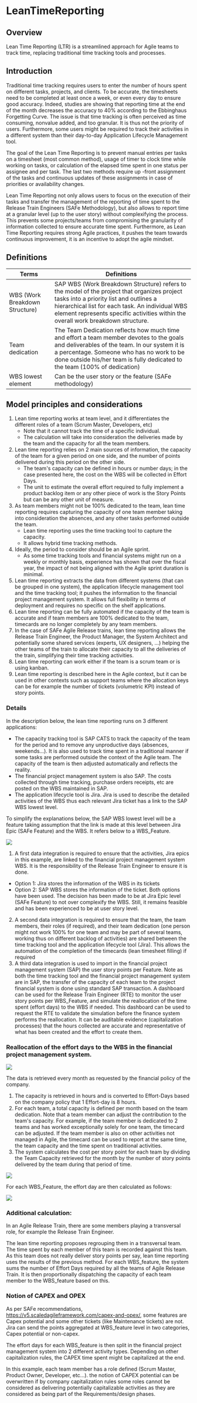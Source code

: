 # LeanTimeReporting
## Overview

Lean Time Reporting (LTR) is a streamlined approach for Agile teams to track time, replacing traditional time tracking tools and processes.

## Introduction

Traditional time tracking requires users to enter the number of hours spent on different tasks, projects, and clients. To be accurate, the timesheets need to be completed at least once a week, or even every day to ensure good accuracy. Indeed, studies are showing that reporting time at the end of the month decreases the accuracy to 40% according to the Ebbinghaus Forgetting Curve. The issue is that time tracking is often perceived as time consuming, nonvalue added, and too granular. It is thus not the priority of users. Furthermore, some users might be required to track their activities in a different system than their day-to-day Application Lifecycle Management tool. 

The goal of the Lean Time Reporting is to prevent manual entries per tasks on a timesheet (most common method), usage of timer to clock time while working on tasks, or calculation of the elapsed time spent in one status per assignee and per task. The last two methods require up -front assignment of the tasks and continuous updates of these assignments in case of priorities or availability changes.

Lean Time Reporting not only allows users to focus on the execution of their tasks and transfer the management of the reporting of time spent to the Release Train Engineers (SAFe Methodology), but also allows to report time at a granular level (up to the user story) without complexifying the process. This prevents some projects/teams from compromising the granularity of information collected to ensure accurate time spent. Furthermore, as Lean Time Reporting requires strong Agile practices, it pushes the team towards continuous improvement, it is an incentive to adopt the agile mindset.

## Definitions


|Terms            | Definitions                                                                                      |
|-----------------|--------------------------------------------------------------------------------------------------|
| WBS (Work Breakdown Structure) |SAP WBS (Work Breakdown Structure) refers to the model of the project that organizes project tasks into a priority list and outlines a hierarchical list for each task. An individual WBS element represents specific activities within the overall work breakdown structure.|
|Team dedication |The Team Dedication reflects how much time and effort a team member devotes to the goals and deliverables of the team. In our system it is a percentage. Someone who has no work to be done outside his/her team is fully dedicated to the team (100% of dedication) |
|WBS lowest element |Can be the user story or the feature (SAFe methodology) |

## Model principles and considerations
1.	Lean time reporting works at team level, and it differentiates the different roles of a team (Scrum Master, Developers, etc)
    - Note that it cannot track the time of a specific individual.
    - The calculation will take into consideration the deliveries made by the team and the capacity for all the team members.
2.	Lean time reporting relies on 2 main sources of information, the capacity of the team for a given period on one side, and the number of points delivered during this period on the other side.
    - The team's capacity can be defined in hours or number days; in the case presented here, the cost on the WBS will be collected in Effort Days.
    - The unit to estimate the overall effort required to fully implement a product backlog item or any other piece of work is the Story Points but can be any other unit of measure.
3.	As team members might not be 100% dedicated to the team, lean time reporting requires capturing the capacity of one team member taking into consideration the absences, and any other tasks performed outside the team. 
    - Lean time reporting uses the time tracking tool to capture the capacity.
    - It allows hybrid time tracking methods.
4.	Ideally, the period to consider should be an Agile sprint.
    -	As some time tracking tools and financial systems might run on a weekly or monthly basis, experience has shown that over the fiscal year, the impact of not being aligned with the Agile sprint duration is minimal.
5.	Lean time reporting extracts the data from different systems (that can be grouped in one system), the application lifecycle management tool and the time tracking tool; it pushes the information to the financial project management system. It allows full flexibility in terms of deployment and requires no specific on the shelf applications.
6.	Lean time reporting can be fully automated if the capacity of the team is accurate and if team members are 100% dedicated to the team, timecards are no longer completely by any team members.
7.	In the case of SAFe Agile Release trains, lean time reporting allows the Release Train Engineer, the Product Manager, the System Architect and potentially some shared services (experts, UX designers, …) helping the other teams of the train to allocate their capacity to all the deliveries of the train, simplifying their time tracking activities.
8.	Lean time reporting can work either if the team is a scrum team or is using kanban.
9.	Lean time reporting is described here in the Agile context, but it can be used in other contexts such as support teams where the allocation keys can be for example the number of tickets (volumetric KPI) instead of story points.

### Details

In the description below, the lean time reporting runs on 3 different applications:
-	The capacity tracking tool is SAP CATS to track the capacity of the team for the period and to remove any unproductive days (absences, weekends…). It is also used to track time spent in a traditional manner if some tasks are performed outside the context of the Agile team. The capacity of the team is then adjusted automatically and reflects the reality. 
-	The financial project management system is also SAP. The costs collected through time tracking, purchase orders receipts, etc are posted on the WBS maintained in SAP. 
-	The application lifecycle tool is Jira. Jira is used to describe the detailed activities of the WBS thus each relevant Jira ticket has a link to the SAP WBS lowest level.

  To simplify the explanations below, the SAP WBS lowest level will be a feature taking assumption that the link is made at this level between Jira Epic (SAFe Feature) and the WBS. It refers below to a WBS_Feature.

  ![ ](/assets/figure1.png)
1.	A first data integration is required to ensure that the activities, Jira epics in this example, are linked to the financial project management system WBS. It is the responsibility of the Release Train Engineer to ensure it is done. 
-	Option 1:  Jira stores the information of the WBS in its tickets
-	Option 2: SAP WBS stores the information of the ticket. 
Both options have been used. The decision has been made to be at Jira Epic level (SAFe Feature) to not over complexify the WBS. Still, it remains feasible and has been experienced to be at user story level.
2.	A second data integration is required to ensure that the team, the team members, their roles (if required), and their team dedication (one person might not work 100% for one team and may be part of several teams, working thus on different backlog of activities) are shared between the time tracking tool and the application lifecycle tool (Jira).
This allows the automation of the completion of the timecards (lean timesheet filling) if required
3.	A third data integration is used to import in the financial project management system (SAP) the user story points per Feature. Note as both the time tracking tool and the financial project management system are in SAP, the transfer of the capacity of each team to the project financial system is done using standard SAP transaction.
A dashboard can be used for the Release Train Engineer (RTE) to monitor the user story points per WBS_Feature, and simulate the reallocation of the time spent (effort days) to the WBS if needed.
This dashboard can be used to request the RTE to validate the simulation before the finance system performs the reallocation. It can be auditable evidence (capitalization processes) that the hours collected are accurate and representative of what has been created and the effort to create them.

### Reallocation of the effort days to the WBS in the financial project management system. 

 ![ ](/assets/figure2.png)  

The data is retrieved every month as requested by the financial policy of the company.
1.	The capacity is retrieved in hours and is converted to Effort-Days based on the company policy that 1 Effort-day is 8 hours. 
2.	For each team, a total capacity is defined per month based on the team dedication. Note that a team member can adjust the contribution to the team's capacity. For example, if the team member is dedicated to 2 teams and has worked exceptionally solely for one team, the timecard can be adjusted. If the team member is also on other activities not managed in Agile, the timecard can be used to report at the same time, the team capacity and the time spent on traditional activities.
3.	The system calculates the cost per story point for each team by dividing the Team Capacity retrieved for the month by the number of story points delivered by the team during that period of time.
  
![ ](/assets/Calc1.png)

For each WBS_Feature, the effort day are then calculated as follows:

![ ](/assets/Calc2.png)

### Additional calculation:
In an Agile Release Train, there are some members playing a transversal role, for example the Release Train Engineer. 

The lean time reporting proposes regrouping them in a transversal team. The time spent by each member of this team is recorded against this team. As this team does not really deliver story points per say, lean time reporting uses the results of the previous method.
For each WBS_feature, the system sums the number of Effort Days required by all the teams of Agile Release Train. It is then proportionally dispatching the capacity of each team member to the WBS_feature based on this.

### Notion of CAPEX and OPEX
As per SAFe recommendations, https://v5.scaledagileframework.com/capex-and-opex/, some features are Capex potential and some other tickets (like Maintenance tickets) are not. Jira can send the points aggregated at WBS_feature level in two categories, Capex potential or non-capex.

The effort days for each WBS_feature is then split in the financial project management system into 2 different activity types. Depending on other capitalization rules, the CAPEX time spent might be capitalized at the end.

In this example, each team member has a role defined (Scrum Master, Product Owner, Developer, etc…). the notion of CAPEX potential can be overwritten if by company capitalization rules some roles cannot be considered as delivering potentially capitalizable activities as they are considered as being part of the Requirements/design phases.




